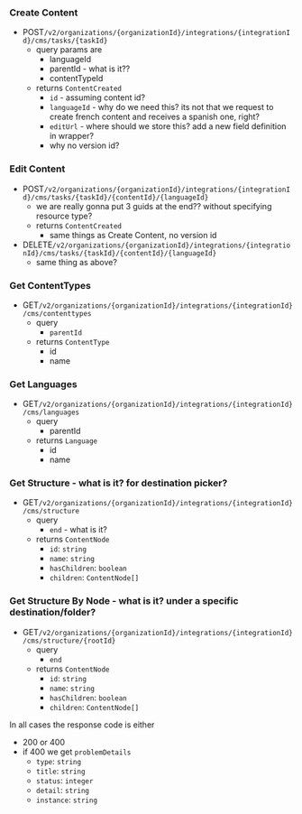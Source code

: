 ### Create Content
- POST`/v2/organizations/{organizationId}/integrations/{integrationId}/cms/tasks/{taskId}`
	- query params are
		- languageId
		- parentId - what is it??
		- contentTypeId
	- returns `ContentCreated`
		- `id` - assuming content id?
		- `languageId` - why do we need this? its not that we request to create french content and receives a spanish one, right?
		- `editUrl` - where should we store this? add a new field definition in wrapper?
		- why no version id?

### Edit Content
- POST`/v2/organizations/{organizationId}/integrations/{integrationId}/cms/tasks/{taskId}/{contentId}/{languageId}`
	- we are really gonna put 3 guids at the end?? without specifying resource type?
	- returns `ContentCreated`
		- same things as Create Content, no version id
- DELETE`/v2/organizations/{organizationId}/integrations/{integrationId}/cms/tasks/{taskId}/{contentId}/{languageId}`
	- same thing as above?

### Get ContentTypes
- GET`/v2/organizations/{organizationId}/integrations/{integrationId}/cms/contenttypes`
	- query
		- `parentId`
	- returns `ContentType`
		- id
		- name

### Get Languages
- GET`/v2/organizations/{organizationId}/integrations/{integrationId}/cms/languages`
	- query
		- parentId
	- returns `Language`
		- id
		- name

### Get Structure - what is it? for destination picker?
- GET`/v2/organizations/{organizationId}/integrations/{integrationId}/cms/structure`
	- query
		- `end` - what is it?
	- returns `ContentNode`
		- `id`: `string`
		- `name`: `string`
		- `hasChildren`: `boolean`
		- `children`: `ContentNode[]`

### Get Structure By Node - what is it? under a specific destination/folder?
- GET`/v2/organizations/{organizationId}/integrations/{integrationId}/cms/structure/{rootId}`
	- query
		- `end`
	- returns `ContentNode`
		- `id`: `string`
		- `name`: `string`
		- `hasChildren`: `boolean`
		- `children`: `ContentNode[]`

In all cases the response code is either
- 200 or 400
- if 400 we get `problemDetails`
	- `type`: `string`
	- `title`: `string`
	- `status`: `integer`
	- `detail`: `string`
	- `instance`: `string`